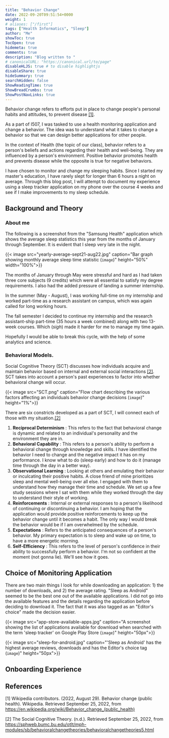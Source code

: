 ```yaml
---
title: "Behavior Change"
date: 2022-09-20T09:51:54+0000
weight: 1
# aliases: ["/first"]
tags: ["Health Informatics", "Sleep"]
author: "Me"
showToc: true
TocOpen: true
hidemeta: true
comments: true
description: "Blog written to "
# canonicalURL: "https://canonical.url/to/page"
disableHLJS: true # to disable highlightjs
disableShare: true
hideSummary: true
searchHidden: false
ShowReadingTime: true
ShowBreadCrumbs: true
ShowPostNavLinks: true
---
```


Behavior change refers to efforts put in place to change people's personal habits and attitudes, to prevent disease [[1]](#1). 

As a part of I507, I was tasked to use a health monitoring application and change a behavior. The idea was to understand what it takes to change a behavior so that we can design better applications for other people.

In the context of Health (the topic of our class), behavior refers to a person's beliefs and actions regarding their health and well-being. They are influenced by a person's environment. Positive behavior promotes health and prevents disease while the opposite is true for negative behaviors. 

I have chosen to monitor and change my sleeping habits. Since I started my master's education, I have rarely slept for longer than 6 hours a night on average. Through this blog post, I will attempt to document my experience using a sleep tracker application on my phone over the course 4 weeks and see if I make improvements to my sleep schedule. 

## Background and Theory

### About me

The following is a screenshot from the "Samsung Health" application which shows the average sleep statistics this year from the months of January through September. It is evident that I sleep very late in the night.

{{< image src="yearly-average-sept21-aug22.jpg" caption="Bar graph showing monthly average sleep time statistic (`image`)" height="50%" width="100%">}}

The months of January through May were stressful and hard as I had taken three core subjects (9 credits) which were all essential to satisfy my degree requirements. I also had the added pressure of landing a summer internship.

In the summer (May - August), I was working full-time on my internship and worked part-time as a research assistant on campus, which was again called for long working hours.

The fall semester I decided to continue my internship and the research assistant-ship part-time (35 hours a week combined) along with two 13-week courses. Which (*sigh*) made it harder for me to manage my time again. 

Hopefully I would be able to break this cycle, with the help of some analytics and science.

### Behavioral Models.

Social Cognitive Theory (SCT) discusses how individuals acquire and maintain behavior based on internal and external social interactions [[2]](#2). SCT takes into account a person's past experiences to factor into whether behavioral change will occur.

{{< image src="SCT.png" caption="Flow chart describing the various factors affecting an individuals behavior change decisions (`image`)" height="1%">}}

There are six constricts developed as a part of SCT, I will connect each of those with my situation.[[2]](#2)

1. **Reciprocal Determinism** : This refers to the fact that behavioral change is dynamic and related to an individual's personality and the environment they are in. 
2. **Behavioral Capability** : This refers to a person's ability to perform a behavioral change through knowledge and skills. I have identified the behavior I need to change and the negative impact it has on my performance. I know what to do (sleep early) and how to do it (manage time through the day in a better way). 
3. **Observational Learning** : Looking at others and emulating their behavior or inculcating their positive habits. A close friend of mine prioritizes sleep and mental well-being over all else. I engaged with them to understand how they manage their time and schedule. We set up a few study sessions where I sat with them while they worked through the day to understand their style of working.
4. **Reinforcements** : Internal or external responses to a person's likelihood of continuing or discontinuing a behavior. I am hoping that the application would provide positive reinforcements to keep up the behavior change until it becomes a habit. The only way I would break the behavior would be if I am overwhelmed by the schedule. 
5. **Expectations** : Refers to the anticipated consequences of a person's behavior. My primary expectation is to sleep and wake up on time, to have a more energetic morning.
6. **Self-Efficiency** : This refers to the level of person's confidence in their ability to successfully perform a behavior. I'm not so confident at the moment (not gonna lie). We'll see how it goes.

## Choice of Monitoring Application

There are two main things I look for while downloading an application: 1) the number of downloads, and 2) the average rating. "Sleep as Android" seemed to be the best one out of the available applications. I did not go into the available features and the details regarding the application before deciding to download it. The fact that it was also tagged as an "Editor's choice" made the decision easier. 

{{< image src="app-store-available-apps.jpg" caption="A screenshot showing the list of applications available for download when searched with the term 'sleep tracker' on Google Play Store (`image`)" height="50px">}}

{{< image src="sleep-for-android.jpg" caption="'Sleep as Android' has the highest average reviews, downloads and has the Editor's choice tag (`image`)" height="50px">}}

## Onboarding Experience


## References

<a id="1">[1]</a> 
Wikipedia contributors. (2022, August 29). Behavior change (public health). Wikipedia. Retrieved September 25, 2022, from https://en.wikipedia.org/wiki/Behavior_change_(public_health)

<a id="2">[2]</a> 
The Social Cognitive Theory. (n.d.). Retrieved September 25, 2022, from https://sphweb.bumc.bu.edu/otlt/mph-modules/sb/behavioralchangetheories/behavioralchangetheories5.html